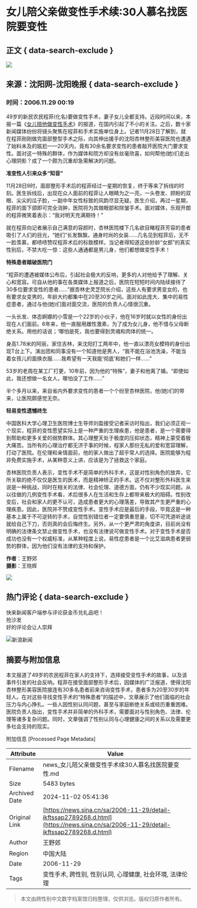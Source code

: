 # 女儿陪父亲做变性手术续:30人慕名找医院要变性

## 正文 { data-search-exclude }


![](https://n.sinaimg.cn/default/622af858/20181010/default_avatar.jpg)

## 来源：沈阳网-沈阳晚报 { data-search-exclude }

### 时间：2006.11.29 00:19

49岁的新民农民程菲(化名)要做变性手术，妻子女儿全都支持。近段时间以来，本报一篇《[女儿陪他做变性手术](http://news.sina.com.cn/s/2006-11-08/230211461326.shtml)》的报道，在国内引起了不小的关注。之后，数十家新闻媒体纷纷将镜头聚焦在程菲和手术实施单位身上。记者11月28日了解到，就在程菲刚刚做完面部整型手术之际，向其伸出援手的沈阳杏林整形美容医院也遭遇了始料未及的尴尬——20天内，竟有30余名要求变性的患者敲开医院大门要求变性。面对这一特殊的群体，作为媒体和院方却没有丝毫欣喜，如何帮他(她)们走出心理阴影？成了一个颇为沉重却急需解决的问题。

**准变性人引来众多“知音”**

11月28日9时，面部整形手术后的程菲经过一星期的恢复，终于等来了拆线的时刻。医生拆线后，出现在众人面前的程菲让人眼睛为之一亮，一头卷发、顾盼的双眼、尖尖的瓜子脸，一副中年女性标致的风韵尽显无疑。医生介绍，再过一星期，程菲的面下颌即可完全消肿，医院将为其做眼部和除皱手术。面对媒体，乐观开朗的程菲微笑着表示：“我对明天充满期待！”

就在程菲向记者展示自己满意的容颜时，杏林医院楼下几名欲目睹程菲芳容的患者吸引了人们的目光，“她们”长发飘飘，通身时尚的女装……几名见到程菲后，无不一脸羡慕，都啧啧赞叹程菲术后的标致模样。当记者得知道这些妙龄“女郎”的真实性别后，不禁大吃一惊：这些人通通都是男儿身，他们都想做变性手术！

**特殊患者踏破医院门**

“程菲的遭遇被媒体公布后，引起社会极大的反响，更多的人对他给予了理解、关心和宽容。可自从他的事在各类媒体上报道之后，医院在短短时间内陆续接待了30多位要求变性的患者……”据杏林史灵芝院长介绍，这些人有要求男变女的，也有要求女变男的，年龄大约都集中在20至30岁之间。面对如此庞大、集中的易性症患者，通过与他(她)们面对面交流，医院的负责人心情很沉重。

一头长发、体态婀娜的小雪是一个22岁的小伙子，他在16岁时就以女性的身份出现在人们面前。6年来，他一直服用雌性激素，为了成为女儿身，他不惜与父母断绝关系。用他的话说；‘哪怕是死，我也要得到灵魂和肉体的统一。

身高1.78米的阿丽，家住吉林，来沈阳打工两年中，他一直以漂亮女模特的身份出现T台上下。演出团和同事没有一个知道他是男人，“我不能在浴池洗澡，不能当着女孩儿的面换衣服……我希望有一天我能‘彻底’和她们一样……”

53岁的老周在某工厂打更，10年前，因为他的“特殊”，妻子和他离了婚。“即使如此，我还想做一名女人，哪怕没了工作……”

半个多月以来，来自省内外要求变性的患者一个个纷至杏林医院，他(她)们的带来，让医院颇感觉无奈。

**轻易变性遗憾终生**

中国医科大学心理卫生医院博士生导师刘盈接受记者采访时指出，我们必须正视一个现实，程菲的变性愿望实际上是一种严重的生理疾患，他是患者，是一个需要得到帮助和更多关爱的弱势群体。其心理整天处于极度的压抑状态，精神上蒙受着极大痛苦。当所有的心理治疗都无济于事的时候，程家人那份无私的爱和宽容理解，打动了医院。在伦理和亲情面前，他的家人做出了超乎常人的选择。医院能够为程非免费实施手术，从某种意义上讲，应该是为了拯救这个家庭。

杏林医院负责人表示，变性手术不是简单的外科手术，这是对性别角色的放弃，它所关联的绝不仅仅是医生的医术，而是精神矫正的手术。这不仅对整形外科医生来说是一种挑战，同时在相关的法律、社会伦理、道德方面，仍有不少现实问题。从以往做的几例变性手术看，术后很多人在生活和生存上都带来极大的阻碍。性别改变后，社会和家人的更不认可，造成患者更大的心理落差，导致其产生更严重的心理疾患。因此，医院并不赞成变性手术。变性手术应是最后的手段，毕竟这是一种基本上属于不可逆转的手术，自觉性别错位者一定要慎重思量，切不可凭道听途说就给自己下刀，否则真的会后悔终生。另外，从一个更严肃的角度讲，目前尚没有明确的法律条文禁止做变性手术，也没有法律说可做变性手术。对于变性手术是否成功也没有一个权威标准，从某种程度上说，易性症患者是一个比艾滋病患者更弱势的群体，因为他们没有法律的支持和保护。

**作者**：王野郊  
**摄影**：王晓辉

![](https://n.sinaimg.cn/default/2fb77759/20151125/320X320.png) 

## 热门评论 { data-search-exclude }
快来新闻客户端参与评论获金币兑礼品吧！  
抢沙发  
好的评论会让人崇拜  

![新浪新闻](https://n.sinaimg.cn/default/80905340/20200331/sinalogo.png)

## 摘要与附加信息

<!-- tcd_abstract -->
本文报道了49岁的农民程菲在家人的支持下，选择接受变性手术的故事，以及该事件引发的社会反响。程菲在接受面部整形手术后，因媒体的广泛报道，使得沈阳杏林整形美容医院接连有30多名患者前来咨询变性手术，患者多为20至30岁的年轻人。在对这些寻找变性手术的“特殊患者”的描述中，文章展示了他们面临的社会压力与内心挣扎。一些人因性别认同问题，甚至与家庭断绝关系或经历重重困难。医院负责人指出，变性手术并非简单的外科手术，需要面对与性别角色、法律、伦理等诸多复杂问题。同时，文章强调了性别认同与心理健康之间的关系以及需要更多社会支持的现实。
<!-- tcd_abstract_end -->

附加信息 [Processed Page Metadata]

| Attribute       | Value                                  |
|-----------------|----------------------------------------|
| Filename        | news_女儿陪父亲做变性手术续30人慕名找医院要变性.md                             |
| Size            | 5483 bytes                           |
| Archived Date   | 2024-11-02 05:41:36                             |
| Original Link   | [https://news.sina.cn/sa/2006-11-29/detail-ikftssap2789268.d.html](https://news.sina.cn/sa/2006-11-29/detail-ikftssap2789268.d.html)                       |
| Author          | 王野郊                               |
| Region          | 中国大陆                               |
| Date            | 2006-11-29                                 |
| Tags            | 变性手术, 跨性别, 性别认同, 心理健康, 社会环境, 法律伦理                                 |
>
> 本文由跨性别中文数字档案馆归档整理，仅供浏览。版权归原作者所有。
>